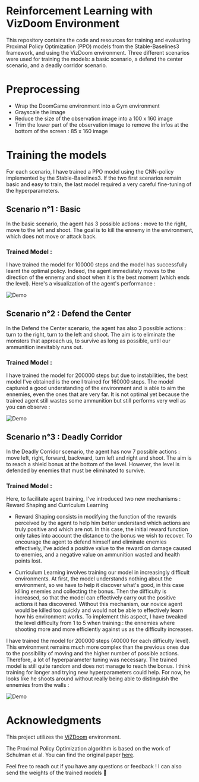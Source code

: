 # Reinforcement Learning with VizDoom Environment

This repository contains the code and resources for training and evaluating Proximal Policy Optimization (PPO) models from the Stable-Baselines3 framework, and using the VizDoom environment. Three different scenarios were used for training the models: a basic scenario, a defend the center scenario, and a deadly corridor scenario.

# Preprocessing

* Wrap the DoomGame environment into a Gym environment
* Grayscale the image
* Reduce the size of the observation image into a 100 x 160 image
* Trim the lower part of the observation image to remove the infos at the bottom of the screen : 85 x 160 image

# Training the models

For each scenario, I have trained a PPO model using the CNN-policy implemented by the Stable-Baselines3. If the two first scenarios remain basic and easy to train, the last model required a very careful fine-tuning of the hyperparameters.

## Scenario n°1 : Basic

In the basic scenario, the agent has 3 possible actions : move to the right, move to the left and shoot. The goal is to kill the ennemy in the environment, which does not move or attack back.

### Trained Model : 

I have trained the model for 100000 steps and the model has successfully learnt the optimal policy. Indeed, the agent immediately moves to the direction of the ennemy and shoot when it is the best moment (which ends the level). Here's a visualization of the agent's performance :

![Demo](demo_basic.gif)

## Scenario n°2 : Defend the Center

In the Defend the Center scenario, the agent has also 3 possible actions : turn to the right, turn to the left and shoot. The aim is to eliminate the monsters that approach us, to survive as long as possible, until our ammunition inevitably runs out.

### Trained Model : 

I have trained the model for 200000 steps but due to instabilities, the best model I've obtained is the one I trained for 160000 steps. The model captured a good understanding of the environment and is able to aim the ennemies, even the ones that are very far. It is not optimal yet because the trained agent still wastes some ammunition but still performs very well as you can observe :

![Demo](demo_defend_center.gif)

## Scenario n°3 : Deadly Corridor

In the Deadly Corridor scenario, the agent has now 7 possible actions : move left, right, forward, backward, turn left and right and shoot. The aim is to reach a shield bonus at the bottom of the level. However, the level is defended by enemies that must be eliminated to survive. 

### Trained Model : 

Here, to facilitate agent training, I've introduced two new mechanisms : Reward Shaping and Curriculum Learning

* Reward Shaping consists in modifying the function of the rewards perceived by the agent to help him better understand which actions are truly positive and which are not. In this case, the initial reward function only takes into account the distance to the bonus we wish to recover. To encourage the agent to defend himself and eliminate enemies effectively, I've added a positive value to the reward on damage caused to enemies, and a negative value on ammunition wasted and health points lost. 

* Curriculum Learning involves training our model in increasingly difficult environments. At first, the model understands nothing about the environment, so we have to help it discover what's good, in this case killing enemies and collecting the bonus. Then the difficulty is increased, so that the model can effectively carry out the positive actions it has discovered. Without this mechanism, our novice agent would be killed too quickly and would not be able to effectively learn how his environment works. To implement this aspect, I have tweaked the level difficulty from 1 to 5 when training : the ennemies where shooting more and more efficiently against us as the difficulty increases.

I have trained the model for 200000 steps (40000 for each difficulty level). This environment remains much more complex than the previous ones due to the possibility of moving and the higher number of possible actions. Therefore, a lot of hyperparameter tuning was necessary. The trained model is still quite random and does not manage to reach the bonus. I think training for longer and trying new hyperparameters could help. For now, he looks like he shoots around without really being able to distinguish the ennemies from the walls : 

![Demo](demo_deadly_corridor.gif)

# Acknowledgments

This project utilizes the [ViZDoom](https://github.com/Farama-Foundation/ViZDoom) environment.

The Proximal Policy Optimization algorithm is based on the work of Schulman et al. You can find the original paper [here](https://arxiv.org/abs/1707.06347).

Feel free to reach out if you have any questions or feedback ! I can also send the weights of the trained models 🫡